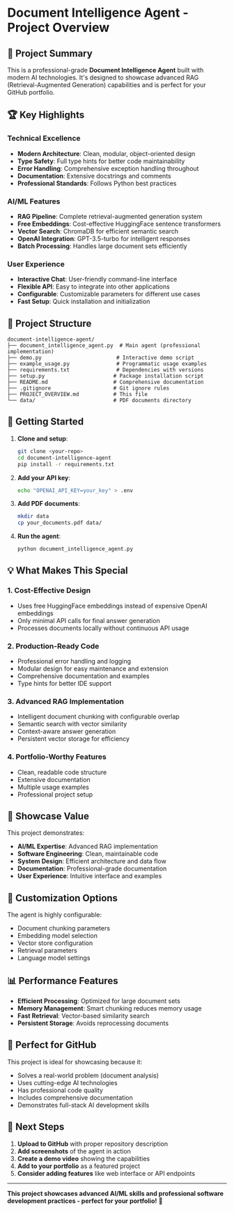 # Document Intelligence Agent - Project Overview

## 🎯 Project Summary

This is a professional-grade **Document Intelligence Agent** built with modern AI technologies. It's designed to showcase advanced RAG (Retrieval-Augmented Generation) capabilities and is perfect for your GitHub portfolio.

## 🏆 Key Highlights

### Technical Excellence
- **Modern Architecture**: Clean, modular, object-oriented design
- **Type Safety**: Full type hints for better code maintainability
- **Error Handling**: Comprehensive exception handling throughout
- **Documentation**: Extensive docstrings and comments
- **Professional Standards**: Follows Python best practices

### AI/ML Features
- **RAG Pipeline**: Complete retrieval-augmented generation system
- **Free Embeddings**: Cost-effective HuggingFace sentence transformers
- **Vector Search**: ChromaDB for efficient semantic search
- **OpenAI Integration**: GPT-3.5-turbo for intelligent responses
- **Batch Processing**: Handles large document sets efficiently

### User Experience
- **Interactive Chat**: User-friendly command-line interface
- **Flexible API**: Easy to integrate into other applications
- **Configurable**: Customizable parameters for different use cases
- **Fast Setup**: Quick installation and initialization

## 📁 Project Structure

```
document-intelligence-agent/
├── document_intelligence_agent.py  # Main agent (professional implementation)
├── demo.py                        # Interactive demo script
├── example_usage.py               # Programmatic usage examples
├── requirements.txt               # Dependencies with versions
├── setup.py                      # Package installation script
├── README.md                     # Comprehensive documentation
├── .gitignore                    # Git ignore rules
├── PROJECT_OVERVIEW.md           # This file
└── data/                         # PDF documents directory
```

## 🚀 Getting Started

1. **Clone and setup**:
   ```bash
   git clone <your-repo>
   cd document-intelligence-agent
   pip install -r requirements.txt
   ```

2. **Add your API key**:
   ```bash
   echo "OPENAI_API_KEY=your_key" > .env
   ```

3. **Add PDF documents**:
   ```bash
   mkdir data
   cp your_documents.pdf data/
   ```

4. **Run the agent**:
   ```bash
   python document_intelligence_agent.py
   ```

## 💡 What Makes This Special

### 1. **Cost-Effective Design**
- Uses free HuggingFace embeddings instead of expensive OpenAI embeddings
- Only minimal API calls for final answer generation
- Processes documents locally without continuous API usage

### 2. **Production-Ready Code**
- Professional error handling and logging
- Modular design for easy maintenance and extension
- Comprehensive documentation and examples
- Type hints for better IDE support

### 3. **Advanced RAG Implementation**
- Intelligent document chunking with configurable overlap
- Semantic search with vector similarity
- Context-aware answer generation
- Persistent vector storage for efficiency

### 4. **Portfolio-Worthy Features**
- Clean, readable code structure
- Extensive documentation
- Multiple usage examples
- Professional project setup

## 🎨 Showcase Value

This project demonstrates:
- **AI/ML Expertise**: Advanced RAG implementation
- **Software Engineering**: Clean, maintainable code
- **System Design**: Efficient architecture and data flow
- **Documentation**: Professional-grade documentation
- **User Experience**: Intuitive interface and examples

## 🔧 Customization Options

The agent is highly configurable:
- Document chunking parameters
- Embedding model selection
- Vector store configuration
- Retrieval parameters
- Language model settings

## 📊 Performance Features

- **Efficient Processing**: Optimized for large document sets
- **Memory Management**: Smart chunking reduces memory usage
- **Fast Retrieval**: Vector-based similarity search
- **Persistent Storage**: Avoids reprocessing documents

## 🌟 Perfect for GitHub

This project is ideal for showcasing because it:
- Solves a real-world problem (document analysis)
- Uses cutting-edge AI technologies
- Has professional code quality
- Includes comprehensive documentation
- Demonstrates full-stack AI development skills

## 🎯 Next Steps

1. **Upload to GitHub** with proper repository description
2. **Add screenshots** of the agent in action
3. **Create a demo video** showing the capabilities
4. **Add to your portfolio** as a featured project
5. **Consider adding features** like web interface or API endpoints

---

**This project showcases advanced AI/ML skills and professional software development practices - perfect for your portfolio!** 🚀
